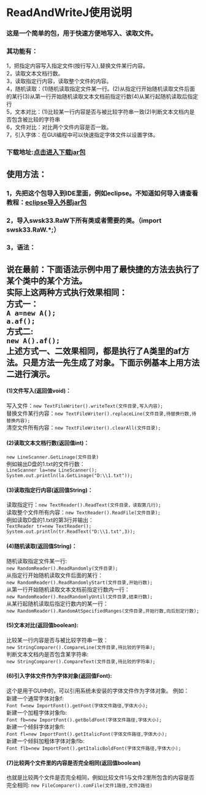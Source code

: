 # ReadAndWriteJ使用说明
### 这是一个简单的包，用于快速方便地写入、读取文件。<br>
### 其功能有：
1，把指定内容写入指定文件(按行写入),替换文件某行内容。<br>
2，读取文本文档行数。<br>
3，读取指定行内容，读取整个文件的内容。<br>
4，随机读取：(1)随机读取指定文件某一行。(2)从指定行开始随机读取文件后面的某行(3)从第一行开始随机读取文本文档前指定行数(4)从某行起随机读取后指定行<br>
5，文本对比：(1)比较某一行内容是否与被比较字符串一致(2)判断文本文档内是否包含被比较的字符串<br>
6，文件对比：对比两个文件内容是否一致。<br>
7，引入字体：在GUI编程中可以快速指定字体文件以设置字体。<br>
### 下载地址:[点击进入下载jar包](https://gitee.com/swsk33/ReadAndWriteJ/releases)
## 使用方法：
### 1，先把这个包导入到IDE里面，例如eclipse。不知道如何导入请查看教程：[eclipse导入外部jar包](https://blog.csdn.net/czbqoo01/article/details/72803450)
### 2，导入swsk33.RaW下所有类或者需要的类。（import swsk33.RaW.*;）
### 3，语法：
**说在最前：下面语法示例中用了最快捷的方法去执行了某个类中的某个方法。**<br>
**实际上这两种方式执行效果相同：**<br>
**方式一：**<br>
```A a=new A();```<br>
```a.af();```<br>
**方式二:**<br>
```new A().af();```<br>
**上述方式一、二效果相同，都是执行了A类里的af方法。只是方法一先生成了对象。下面示例基本上用方法二进行演示。**<br>
----------------------------------------------------------------------------------------------------------------------------------------
#### (1)文件写入(返回值void)：
写入文件：```new TextFileWriter().writeText(文件目录,写入内容);```<br>
替换文件某行内容：```new TextFileWriter().replaceLine(文件目录,待替换行数,待替换内容);```<br>
清空文件所有内容：```new TextFileWriter().clearAll(文件目录);```<br>
#### (2)读取文本文档行数(返回值int)：
```new LineScanner.GetLinage(文件目录)```<br>
例如输出D盘的1.txt的文件行数：<br>
```LineScanner la=new LineScanner();```<br>
```System.out.println(la.GetLinage("D:\\1.txt"));```
#### (3)读取指定行内容(返回值String)：
读取指定行：```new TextReader().ReadText(文件目录，读取第几行);```<br>
读取整个文件所有内容：```new TextReader().ReadFile(文件目录);```<br>
例如读取D盘的1.txt的第3行并输出：<br>
```TextReader tr=new TextReader();```<br>
```System.out.println(tr.ReadText("D:\\1.txt",3));```
#### (4)随机读取(返回值String)：
随机读取指定文件某一行:<br>```new RandomReader().ReadRandomly(文件目录);```<br>
从指定行开始随机读取文件后面的某行：<br>```new RandomReader().ReadRandomlyStart(文件目录,开始行数);```<br>
从第一行开始随机读取文本文档前指定行数内一行：<br>```new RandomReader().ReadRandomlyUntil(文件目录,结束行数);```<br>
从某行起随机读取后指定行数内的某一行：<br>```new RandomReader().RandomAtSpecifiedRanges(文件目录,开始行数,向后划定行数);```<br>
#### (5)文本对比(返回值boolean):
比较某一行内容是否与被比较字符串一致：<br>```new StringComparer().CompareLine(文件目录,待比较的字符串);```<br>
判断文本文档内是否包含某字符串:<br>```new StringComparer().CompareText(文件目录,待比较的字符串);```<br>
#### (6)引入字体文件作为字体对象(返回值Font):
这个是用于GUI中的，可以引用系统未安装的字体文件作为字体对象。
例如：<br>
新建一个通常字体对象f:<br>
```Font f=new ImportFont().getFont(字体文件路径,字体大小);```<br>
新建一个加粗字体对象fb:<br>
```Font fb=new ImportFont().getBoldFont(字体文件路径,字体大小);```<br>
新建一个倾斜字体对象fl:<br>
```Font fl=new ImportFont().getItalicFont(字体文件路径,字体大小);```<br>
新建一个倾斜加粗体字体对象flb:<br>
```Font flb=new ImportFont().getItalicBoldFont(字体文件路径,字体大小);```<br>
#### (7)比较两个文件里的内容是否完全相同(返回值boolean)
也就是比较两个文件是否完全相同，例如比较文件1与文件2里所包含的内容是否完全相同:
```new FileComparer().comFile(文件1路径,文件2路径)```